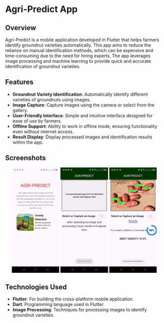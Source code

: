 # Agri-Predict App

## Overview
Agri-Predict is a mobile application developed in Flutter that helps farmers identify groundnut varieties automatically. This app aims to reduce the reliance on manual identification methods, which can be expensive and time-consuming due to the need for hiring experts. The app leverages image processing and machine learning to provide quick and accurate identification of groundnut varieties.

## Features
- **Groundnut Variety Identification**: Automatically identify different varieties of groundnuts using images.
- **Image Capture**: Capture images using the camera or select from the gallery.
- **User-Friendly Interface**: Simple and intuitive interface designed for ease of use by farmers.
- **Offline Support**: Ability to work in offline mode, ensuring functionality even without internet access.
- **Result Display**: Display processed images and identification results within the app.

## Screenshots
<p align="center">
  <img src="app_screenshots/welcome_screen.jpg" alt="Welcome Screen" width="30%" />
  <img src="app_screenshots/home_screen.jpg" alt="Home Screen" width="30%" />
  <img src="app_screenshots/results.jpg" alt="Result Screen" width="30%" />
</p>

## Technologies Used
- **Flutter**: For building the cross-platform mobile application.
- **Dart**: Programming language used in Flutter.
- **Image Processing**: Techniques for processing images to identify groundnut varieties.

